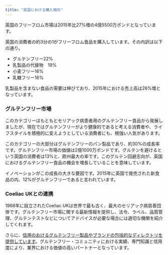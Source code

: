 ```yaml
---
title: "英国における購入傾向"
---
```

英国のフリーフロム市場は2015年比27%増の4億5500万ポンドとなっています。

英国の消費者の約3分の1がフリーフロム食品を購入しています。その内訳は以下の通り。
- グルテンフリー22%
- 乳製品の代替物　19%
- 小麦フリー16%
- 乳糖フリー16%

乳製品を含まない食品の需要は伸びており、2015年における売上高は26%増となっています。

### グルテンフリー市場

このカテゴリーはもともとセリアック病患者用のグルテンフリー食品から発展しましたが、現在ではグルテンフリーがより健康的であると考える消費者や、ライフスタイルを積極的に変えようとしている消費者にも、根強い人気があります。

このカテゴリーの大部分はグルテンフリーのパン製品であり、約30%の成長率です。グルテンフリー市場の価値は2億1000万ポンドです。グルテンを避けるという英国の消費者は13%と、欧州最大の率です。このグルテン回避志向が、英国におけるグルテンフリー食品の機会を増長していることを意味しています。

イノベーションがこの成長の大きな要因です。2015年に英国で発売された新食品の内、12%がグルテンフリーであると言われています。

### Coeliac UKとの連携

1968年に設立されたCoeliac UKは世界で最も古く、最大のセリアック病慈善団体です。グルテンフリー市場に関する最新情報を提供し、法令、ラベル、品質管理、グルテンテストなどについてアドバイスが必要な場合には適切な機関を紹介してくれます。

さらに、[信用のおけるグルテンフリー製品やブランドの包括的なディレクトリを提供しています](https://www.coeliac.org.uk/gluten-free-diet-and-lifestyle/food-shopping/food-and-drink-directory/)。グルテンフリー・コミュニティにおける実績、専門知識と信用度により、業界における価値の高いパートナーとなっています。